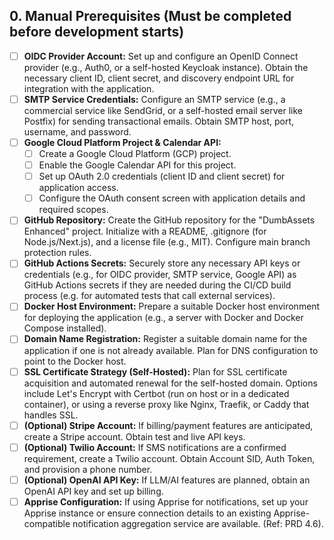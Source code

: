 ## 0. Manual Prerequisites (Must be completed before development starts)

*   [ ] **OIDC Provider Account:** Set up and configure an OpenID Connect provider (e.g., Auth0, or a self-hosted Keycloak instance). Obtain the necessary client ID, client secret, and discovery endpoint URL for integration with the application.
*   [ ] **SMTP Service Credentials:** Configure an SMTP service (e.g., a commercial service like SendGrid, or a self-hosted email server like Postfix) for sending transactional emails. Obtain SMTP host, port, username, and password.
*   [ ] **Google Cloud Platform Project & Calendar API:**
    *   [ ] Create a Google Cloud Platform (GCP) project.
    *   [ ] Enable the Google Calendar API for this project.
    *   [ ] Set up OAuth 2.0 credentials (client ID and client secret) for application access.
    *   [ ] Configure the OAuth consent screen with application details and required scopes.
*   [ ] **GitHub Repository:** Create the GitHub repository for the "DumbAssets Enhanced" project. Initialize with a README, .gitignore (for Node.js/Next.js), and a license file (e.g., MIT). Configure main branch protection rules.
*   [ ] **GitHub Actions Secrets:** Securely store any necessary API keys or credentials (e.g., for OIDC provider, SMTP service, Google API) as GitHub Actions secrets if they are needed during the CI/CD build process (e.g. for automated tests that call external services).
*   [ ] **Docker Host Environment:** Prepare a suitable Docker host environment for deploying the application (e.g., a server with Docker and Docker Compose installed).
*   [ ] **Domain Name Registration:** Register a suitable domain name for the application if one is not already available. Plan for DNS configuration to point to the Docker host.
*   [ ] **SSL Certificate Strategy (Self-Hosted):** Plan for SSL certificate acquisition and automated renewal for the self-hosted domain. Options include Let's Encrypt with Certbot (run on host or in a dedicated container), or using a reverse proxy like Nginx, Traefik, or Caddy that handles SSL.
*   [ ] **(Optional) Stripe Account:** If billing/payment features are anticipated, create a Stripe account. Obtain test and live API keys.
*   [ ] **(Optional) Twilio Account:** If SMS notifications are a confirmed requirement, create a Twilio account. Obtain Account SID, Auth Token, and provision a phone number.
*   [ ] **(Optional) OpenAI API Key:** If LLM/AI features are planned, obtain an OpenAI API key and set up billing.
*   [ ] **Apprise Configuration:** If using Apprise for notifications, set up your Apprise instance or ensure connection details to an existing Apprise-compatible notification aggregation service are available. (Ref: PRD 4.6). 